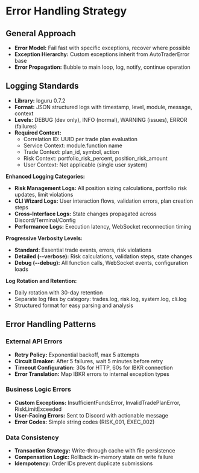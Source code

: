 # Error Handling Strategy

## General Approach
- **Error Model:** Fail fast with specific exceptions, recover where possible
- **Exception Hierarchy:** Custom exceptions inherit from AutoTraderError base
- **Error Propagation:** Bubble to main loop, log, notify, continue operation

## Logging Standards
- **Library:** loguru 0.7.2
- **Format:** JSON structured logs with timestamp, level, module, message, context
- **Levels:** DEBUG (dev only), INFO (normal), WARNING (issues), ERROR (failures)
- **Required Context:**
  - Correlation ID: UUID per trade plan evaluation
  - Service Context: module.function name
  - Trade Context: plan_id, symbol, action
  - Risk Context: portfolio_risk_percent, position_risk_amount
  - User Context: Not applicable (single user system)

**Enhanced Logging Categories:**
- **Risk Management Logs:** All position sizing calculations, portfolio risk updates, limit violations
- **CLI Wizard Logs:** User interaction flows, validation errors, plan creation steps
- **Cross-Interface Logs:** State changes propagated across Discord/Terminal/Config
- **Performance Logs:** Execution latency, WebSocket reconnection timing

**Progressive Verbosity Levels:**
- **Standard:** Essential trade events, errors, risk violations
- **Detailed (--verbose):** Risk calculations, validation steps, state changes
- **Debug (--debug):** All function calls, WebSocket events, configuration loads

**Log Rotation and Retention:**
- Daily rotation with 30-day retention
- Separate log files by category: trades.log, risk.log, system.log, cli.log
- Structured format for easy parsing and analysis

## Error Handling Patterns

### External API Errors
- **Retry Policy:** Exponential backoff, max 5 attempts
- **Circuit Breaker:** After 5 failures, wait 5 minutes before retry
- **Timeout Configuration:** 30s for HTTP, 60s for IBKR connection
- **Error Translation:** Map IBKR errors to internal exception types

### Business Logic Errors  
- **Custom Exceptions:** InsufficientFundsError, InvalidTradePlanError, RiskLimitExceeded
- **User-Facing Errors:** Sent to Discord with actionable message
- **Error Codes:** Simple string codes (RISK_001, EXEC_002)

### Data Consistency
- **Transaction Strategy:** Write-through cache with file persistence
- **Compensation Logic:** Rollback in-memory state on write failure
- **Idempotency:** Order IDs prevent duplicate submissions
